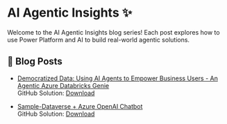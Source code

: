 # AI Agentic Insights ✨

Welcome to the AI Agentic Insights blog series! Each post explores how to use Power Platform and AI to build real-world agentic solutions.

## 🔗 Blog Posts

- [Democratized Data: Using AI Agents to Empower Business Users - An Agentic Azure Databricks Genie](./blog-Copilot-and-Genie.md)  
  GitHub Solution: [Download](https://github.com/v7herman4/Copilot-and-Genie)

- [Sample-Dataverse + Azure OpenAI Chatbot](./blog-Sample.md)  
  GitHub Solution: [Download](https://github.com/v7herman4/Copilot-and-Genie)
